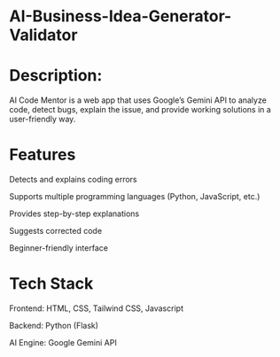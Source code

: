 # AI-Business-Idea-Generator-Validator

# Description:
AI Code Mentor is a web app that uses Google’s Gemini API to analyze code, detect bugs, explain the issue, and provide working solutions in a user-friendly way.

# Features
Detects and explains coding errors

Supports multiple programming languages (Python, JavaScript, etc.)

Provides step-by-step explanations

Suggests corrected code

Beginner-friendly interface

# Tech Stack
Frontend: HTML, CSS, Tailwind CSS, Javascript

Backend: Python (Flask)

AI Engine: Google Gemini API